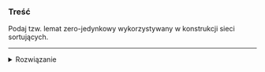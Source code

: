 ### Treść

Podaj tzw. lemat zero-jedynkowy wykorzystywany w konstrukcji sieci sortujących.

------
<details><summary>Rozwiązanie</summary>
<p>

Jeśli sieć porównująca o n wejściach poprawnie sortuje wszystkie 2^n ciągi zer i jedynek, to sortuje poprawnie dowolne ciągi liczb.
